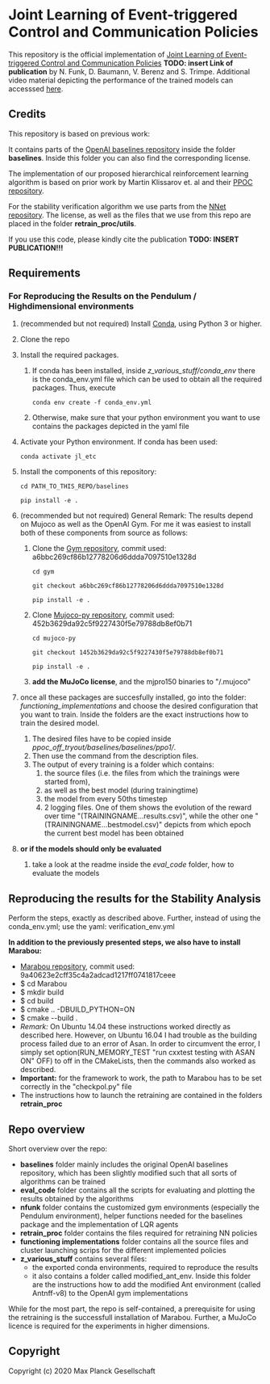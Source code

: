# Joint Learning of Event-triggered Control and Communication Policies

This repository is the official implementation of [Joint Learning of Event-triggered Control and Communication Policies]() **TODO: insert Link of publication** by N. Funk, D. Baumann, V. Berenz and S. Trimpe. Additional video material depicting the performance of the trained models can accesssed [here](https://sites.google.com/view/learn-event-triggered-control).

## Credits

This repository is based on previous work:

It contains parts of the [OpenAI baselines repository](https://github.com/openai/baselines) inside the folder **baselines**. Inside this folder you can also find the corresponding license.

The implementation of our proposed hierarchical reinforcement learning algorithm is based on prior work by Martin Klissarov et. al and their [PPOC repository](https://github.com/mklissa/PPOC).

For the stability verification algorithm we use parts from the [NNet repository](https://github.com/sisl/NNet). The license, as well as the files that we use from this repo are placed in the folder **retrain_proc/utils**.

If you use this code, please kindly cite the publication **TODO: INSERT PUBLICATION!!!**

## Requirements 

### For Reproducing the Results on the Pendulum / Highdimensional environments

1. (recommended but not required) Install [Conda](https://docs.conda.io/projects/conda/en/latest/user-guide/install/), using Python 3 or higher. 

1. Clone the repo

1. Install the required packages.
   1. If conda has been installed, inside  *z_various_stuff/conda_env* there is the conda_env.yml file which can be used to obtain all the required packages. Thus, execute 
      ```setup 
      conda env create -f conda_env.yml 
      ```
   1. Otherwise, make sure that your python environment you want to use contains the packages depicted in the yaml file

1. Activate your Python environment. If conda has been used:
   ```setup 
   conda activate jl_etc
   ```

1. Install the components of this repository:
   ```setup 
   cd PATH_TO_THIS_REPO/baselines
   ```
   ```setup 
   pip install -e .
   ```

1. (recommended but not required) General Remark: The results depend on Mujoco as well as the OpenAI Gym. For me it was easiest to install both of these components from source as follows:
   1. Clone the [Gym repository](https://github.com/openai/gym), commit used: a6bbc269cf86b12778206d6ddda7097510e1328d
         ```setup 
         cd gym
         ```
         ```setup 
         git checkout a6bbc269cf86b12778206d6ddda7097510e1328d
         ```
         ```setup 
         pip install -e .
         ```
   1. Clone [Mujoco-py repository](https://github.com/openai/mujoco-py), commit used: 452b3629da92c5f9227430f5e79788db8ef0b71
         ```setup 
         cd mujoco-py
         ```
         ```setup 
         git checkout 1452b3629da92c5f9227430f5e79788db8ef0b71
         ```
         ```setup 
         pip install -e .
         ```
   1. **add the MuJoCo license**, and the mjpro150 binaries to "/.mujoco"

1. once all these packages are succesfully installed, go into the folder: *functioning_implementations* and choose the desired configuration that you want to train. Inside the folders are the exact instructions how to train the desired model. 
   1. The desired files have to be copied inside *ppoc_off_tryout/baselines/baselines/ppo1/*. 
   1. Then use the command from the description files. 
   1. The output of every training is a folder which contains:
      1. the source files (i.e. the files from which the trainings were started from), 
      1. as well as the best model (during trainingtime) 
      1. the model from every 50ths timestep 
      1. 2 logging files. One of them shows the evolution of the reward over time "(TRAININGNAME...results.csv)", while the other one "(TRAININGNAME...bestmodel.csv)" depicts from which epoch the current best model has been obtained

1. **or if the models should only be evaluated**
   1. take a look at the readme inside the *eval_code* folder, how to evaluate the models


## Reproducing the results for the Stability Analysis

Perform the steps, exactly as described above.
Further, instead of using the conda_env.yml; use the yaml: verification_env.yml

**In addition to the previously presented steps, we also have to install Marabou:**
* [Marabou repository](https://github.com/NeuralNetworkVerification/Marabou), commit used: 9a40623e2cff35c4a2adcad1217ff0741817ceee
* $ cd Marabou
* $ mkdir build
* $ cd build
* $ cmake .. -DBUILD_PYTHON=ON
* $ cmake --build .
* *Remark:* On Ubuntu 14.04 these instructions worked directly as described here. However, on Ubuntu 16.04 I had trouble as the building process failed due to an error of Asan. In order to circumvent the error, I simply set option(RUN_MEMORY_TEST "run cxxtest testing with ASAN ON" OFF) to off in the CMakeLists, then the commands also worked as described.
* **Important:** for the framework to work, the path to Marabou has to be set correctly in the "checkpol.py" file
* The instructions how to launch the retraining are contained in the folders **retrain_proc**


## Repo overview

Short overview over the repo:
* **baselines** folder mainly includes the original OpenAI baselines repository, which has been slightly modified such that all sorts of algorithms can be trained
* **eval_code** folder contains all the scripts for evaluating and plotting the results obtained by the algorithms
* **nfunk** folder contains the customized gym environments (especially the Pendulum environment), helper functions needed for the baselines package and the implementation of LQR agents
* **retrain_proc** folder contains the files required for retraining NN policies
* **functioning implementations** folder contains all the source files and cluster launching scrips for the different implemented policies
* **z_various_stuff** contains several files:
  * the exported conda environments, required to reproduce the results 
  * it also contains a folder called modified_ant_env. Inside this folder are the instructions how to add the modified Ant environment (called Antnff-v8) to the OpenAI gym implementations

While for the most part, the repo is self-contained, a prerequisite for using the retraining is the successfull installation of Marabou. Further, a MuJoCo licence is required for the experiments in higher dimensions.

## Copyright

Copyright (c) 2020 Max Planck Gesellschaft
